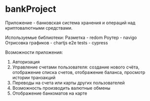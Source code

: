 # bankProject
Приложение - банковская система хранения и операций над криптовалютными средствами.

Используемые библиотеки:
Разметка - redom
Роутер - navigo
Отрисовка графиков - chartjs 
e2e tests  - cypress

Возможности приложения: 
1) Авторизация
2) Управление счетами пользователя: создание нового счёта, отображение списка
счетов, отображение баланса, просмотр истории транзакций
3) Переводы на счета или карты других пользователей
4) Возможность производить валютные обмены
5) Отображение банкоматов на карте
